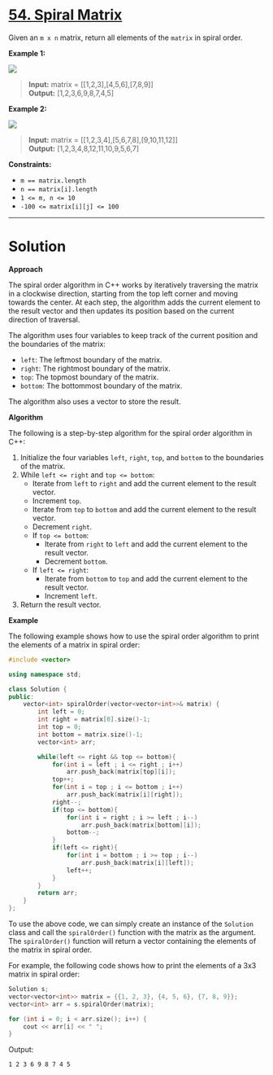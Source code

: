 # [54. Spiral Matrix](https://leetcode.com/problems/spiral-matrix/)

Given an `m x n` matrix, return all elements of the `matrix` in spiral order.

**Example 1:**

![](https://assets.leetcode.com/uploads/2020/11/13/spiral1.jpg)

>**Input:** matrix = [[1,2,3],[4,5,6],[7,8,9]]<br>
**Output:** [1,2,3,6,9,8,7,4,5]

**Example 2:**

![](https://assets.leetcode.com/uploads/2020/11/13/spiral.jpg)

>**Input:** matrix = [[1,2,3,4],[5,6,7,8],[9,10,11,12]]<br>
**Output:** [1,2,3,4,8,12,11,10,9,5,6,7]
 

**Constraints:**

- `m == matrix.length`
- `n == matrix[i].length`
- `1 <= m, n <= 10`
- `-100 <= matrix[i][j] <= 100`
---
# Solution

**Approach**

The spiral order algorithm in C++ works by iteratively traversing the matrix in a clockwise direction, starting from the top left corner and moving towards the center. At each step, the algorithm adds the current element to the result vector and then updates its position based on the current direction of traversal.

The algorithm uses four variables to keep track of the current position and the boundaries of the matrix:

* `left`: The leftmost boundary of the matrix.
* `right`: The rightmost boundary of the matrix.
* `top`: The topmost boundary of the matrix.
* `bottom`: The bottommost boundary of the matrix.

The algorithm also uses a vector to store the result.

**Algorithm**

The following is a step-by-step algorithm for the spiral order algorithm in C++:

1. Initialize the four variables `left`, `right`, `top`, and `bottom` to the boundaries of the matrix.
2. While `left <= right` and `top <= bottom`:
    * Iterate from `left` to `right` and add the current element to the result vector.
    * Increment `top`.
    * Iterate from `top` to `bottom` and add the current element to the result vector.
    * Decrement `right`.
    * If `top <= bottom`:
        * Iterate from `right` to `left` and add the current element to the result vector.
        * Decrement `bottom`.
    * If `left <= right`:
        * Iterate from `bottom` to `top` and add the current element to the result vector.
        * Increment `left`.
3. Return the result vector.

**Example**

The following example shows how to use the spiral order algorithm to print the elements of a matrix in spiral order:

```c++
#include <vector>

using namespace std;

class Solution {
public:
    vector<int> spiralOrder(vector<vector<int>>& matrix) {
        int left = 0;
        int right = matrix[0].size()-1;
        int top = 0;
        int bottom = matrix.size()-1;
        vector<int> arr;

        while(left <= right && top <= bottom){
            for(int i = left ; i <= right ; i++)
                arr.push_back(matrix[top][i]);
            top++;
            for(int i = top ; i <= bottom ; i++)
                arr.push_back(matrix[i][right]);
            right--;
            if(top <= bottom){
                for(int i = right ; i >= left ; i--)
                    arr.push_back(matrix[bottom][i]);
                bottom--;
            }
            if(left <= right){
                for(int i = bottom ; i >= top ; i--)
                    arr.push_back(matrix[i][left]);
                left++;
            }
        }
        return arr;
    }
};
```

To use the above code, we can simply create an instance of the `Solution` class and call the `spiralOrder()` function with the matrix as the argument. The `spiralOrder()` function will return a vector containing the elements of the matrix in spiral order.

For example, the following code shows how to print the elements of a 3x3 matrix in spiral order:

```c++
Solution s;
vector<vector<int>> matrix = {{1, 2, 3}, {4, 5, 6}, {7, 8, 9}};
vector<int> arr = s.spiralOrder(matrix);

for (int i = 0; i < arr.size(); i++) {
    cout << arr[i] << " ";
}
```

Output:

```
1 2 3 6 9 8 7 4 5
```